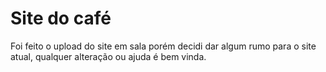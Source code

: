# Site do café

Foi feito o upload do site em sala porém decidi dar algum rumo para o site atual, qualquer alteração ou ajuda é bem vinda.
